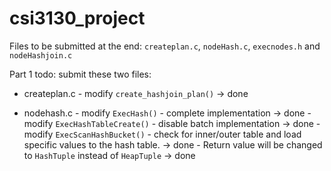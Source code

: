 csi3130_project
===============

Files to be submitted at the end: `createplan.c`, `nodeHash.c`, `execnodes.h` and `nodeHashjoin.c`

Part 1 todo: submit these two files:

- createplan.c
	  - modify `create_hashjoin_plan()` -> done

- nodehash.c
	  - modify `ExecHash()` - complete implementation -> done
	  - modify `ExecHashTableCreate()` - disable batch implementation -> done
	  - modify `ExecScanHashBucket()`
        - check for inner/outer table and load specific values to the hash table. -> done
        - Return value will be changed to `HashTuple` instead of `HeapTuple` -> done
